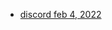 
* [discord feb 4, 2022](https://discord.com/channels/601130461678272522/889232844101156914/939111842712809512)
